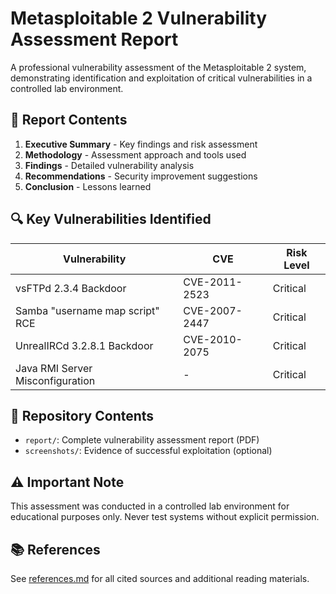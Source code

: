 # Metasploitable 2 Vulnerability Assessment Report

A professional vulnerability assessment of the Metasploitable 2 system, demonstrating identification and exploitation of critical vulnerabilities in a controlled lab environment.

## 📄 Report Contents

1. **Executive Summary** - Key findings and risk assessment
2. **Methodology** - Assessment approach and tools used
3. **Findings** - Detailed vulnerability analysis
4. **Recommendations** - Security improvement suggestions
5. **Conclusion** - Lessons learned

## 🔍 Key Vulnerabilities Identified

| Vulnerability | CVE | Risk Level |
|--------------|-----|------------|
| vsFTPd 2.3.4 Backdoor | CVE-2011-2523 | Critical |
| Samba "username map script" RCE | CVE-2007-2447 | Critical |
| UnrealIRCd 3.2.8.1 Backdoor | CVE-2010-2075 | Critical |
| Java RMI Server Misconfiguration | - | Critical |

## 📂 Repository Contents

- `report/`: Complete vulnerability assessment report (PDF)
- `screenshots/`: Evidence of successful exploitation (optional)

## ⚠️ Important Note

This assessment was conducted in a controlled lab environment for educational purposes only. Never test systems without explicit permission.

## 📚 References

See [references.md](references.md) for all cited sources and additional reading materials.
